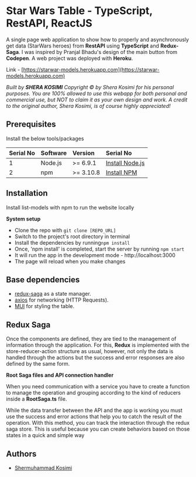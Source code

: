 
#  Star Wars Table - TypeScript, RestAPI, ReactJS

A single page web application to show how to properly and asynchronously get data (StarWars heroes) from **RestAPI** using **TypeScript** and **Redux-Saga**. I was inspired by Pranjal Bhadu's design of the main button from **Codepen**. A web project was deployed with **Heroku**.

Link - [https://starwar-models.herokuapp.com](https://starwar-models.herokuapp.com) 

*Built by **SHERA KOSIMI** Copyright © by Shera Kosimi for his personal purposes. You are 100% allowed to use this webapp for both personal and commercial use, but NOT to claim it as your own design and work. A credit to the original author, Shera Kosimi, is of course highly appreciated!*   

## Prerequisites

Install the below tools/packages

| Serial No | Software         | Version   | Serial No                                                                  |
| :-------- | :--------------- | :-------- | :------------------------------------------------------------------------- |
| 1         | Node.js          | >= 6.9.1  | [Install Node.js](https://nodejs.org/en/download/)                         |
| 2         | npm              | >= 3.10.8 | [Install NPM](https://www.npmjs.com/get-npm)                               |

## Installation
Install list-models with npm to run the website locally

**System setup**

- Clone the repo with `git clone [REPO_URL] `
- Switch to the project's root directory in terminal
- Install the dependencies by running`npm install`
- Once, 'npm install' is completed, start the server by running `npm start`
- It will run the app in the development mode -  http://localhost:3000
- The page will reload when you make changes


## Base dependencies

- [redux-saga](https://redux-saga.js.org/) as a state manager.
- [axios](https://github.com/axios/axios) for networking (HTTP Requests).
- [MUI](https://mui.com/) for styling the table.


## Redux Saga

Once the components are defined, they are tied to the management of information through the application. For this, **Redux** is implemented with the store-reducer-action structure as usual, however, not only the data is handled through the actions but the success and error responses are also defined by the same form.

**Root Saga files and API connection handler**

When you need communication with a service you have to create a function to manage the operation and grouping according to the kind of reducers inside a **RootSaga.ts** file.

While the data transfer between the API and the app is working you must use the success and error actions that help you to catch the result of the operation. With this method, you can track the interaction through the redux saga store. This is useful because you can create behaviors based on those states in a quick and simple way

## Authors

- [Shermuhammad Kosimi ](https://github.com/sherakosimi)
